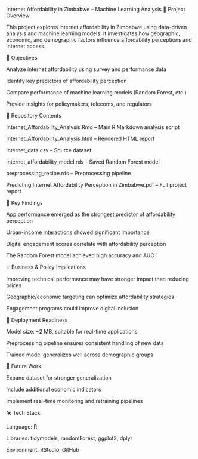 Internet Affordability in Zimbabwe – Machine Learning Analysis
📌 Project Overview

This project explores internet affordability in Zimbabwe using data-driven analysis and machine learning models. It investigates how geographic, economic, and demographic factors influence affordability perceptions and internet access.

🎯 Objectives

Analyze internet affordability using survey and performance data

Identify key predictors of affordability perception

Compare performance of machine learning models (Random Forest, etc.)

Provide insights for policymakers, telecoms, and regulators

📂 Repository Contents

Internet_Affordability_Analysis.Rmd – Main R Markdown analysis script

Internet_Affordability_Analysis.html – Rendered HTML report

internet_data.csv – Source dataset

internet_affordability_model.rds – Saved Random Forest model

preprocessing_recipe.rds – Preprocessing pipeline

Predicting Internet Affordability Perception in Zimbabwe.pdf – Full project report

🔑 Key Findings

App performance emerged as the strongest predictor of affordability perception

Urban-income interactions showed significant importance

Digital engagement scores correlate with affordability perception

The Random Forest model achieved high accuracy and AUC

💡 Business & Policy Implications

Improving technical performance may have stronger impact than reducing prices

Geographic/economic targeting can optimize affordability strategies

Engagement programs could improve digital inclusion

🚀 Deployment Readiness

Model size: ~2 MB, suitable for real-time applications

Preprocessing pipeline ensures consistent handling of new data

Trained model generalizes well across demographic groups

🔮 Future Work

Expand dataset for stronger generalization

Include additional economic indicators

Implement real-time monitoring and retraining pipelines

🛠️ Tech Stack

Language: R

Libraries: tidymodels, randomForest, ggplot2, dplyr

Environment: RStudio, GitHub
